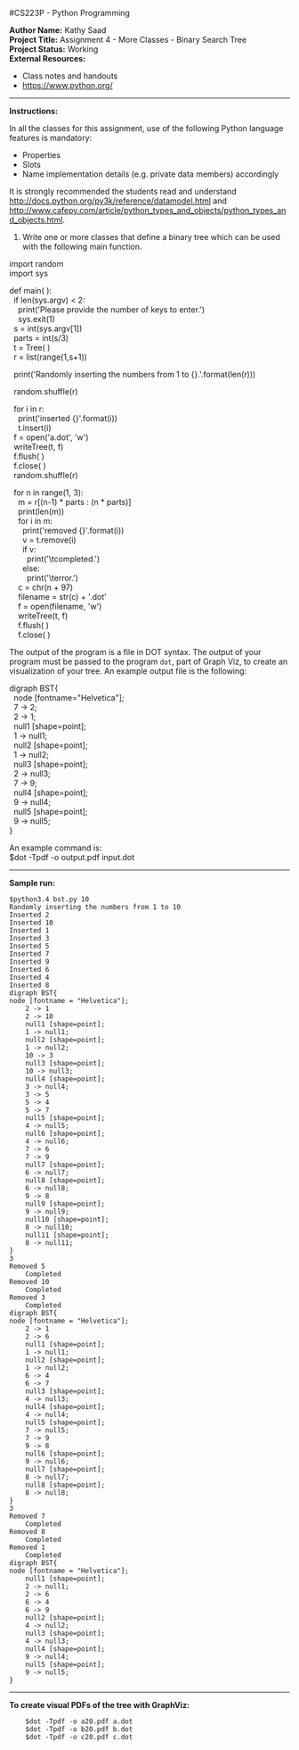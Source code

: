 #CS223P - Python Programming

__Author Name:__ Kathy Saad<br>
__Project Title:__ Assignment 4 - More Classes - Binary Search Tree<br>
__Project Status:__ Working<br>
__External Resources:__<br>
- Class notes and handouts<br>
- https://www.python.org/

*******************************************************************************************************************************************

__Instructions:__

In all the classes for this assignment, use of the following Python language features is mandatory:

- Properties
- Slots
- Name implementation details (e.g. private data members) accordingly

It is strongly recommended the students read and understand <http://docs.python.org/py3k/reference/datamodel.html> and <http://www.cafepy.com/article/python_types_and_objects/python_types_and_objects.html>.
 
 
1. Write one or more classes that define a binary tree which can be used with the following main function.

import random<br>
import sys<br>

def main( ):<br>
&nbsp;&nbsp;if len(sys.argv) < 2:<br>
&nbsp;&nbsp;&nbsp;&nbsp;print('Please provide the number of keys to enter.')<br>
&nbsp;&nbsp;&nbsp;&nbsp;sys.exit(1)<br>
&nbsp;&nbsp;s = int(sys.argv[1])<br>
&nbsp;&nbsp;parts = int(s/3)<br>
&nbsp;&nbsp;t = Tree( )<br>
&nbsp;&nbsp;r = list(range(1,s+1))<br>

&nbsp;&nbsp;print('Randomly inserting the numbers from 1 to {}.'.format(len(r)))

&nbsp;&nbsp;random.shuffle(r)

&nbsp;&nbsp;for i in r:<br>
&nbsp;&nbsp;&nbsp;&nbsp;print('inserted {}'.format(i))<br>
&nbsp;&nbsp;&nbsp;&nbsp;t.insert(i)<br>
&nbsp;&nbsp;f = open('a.dot', 'w')<br>
&nbsp;&nbsp;writeTree(t, f)<br>
&nbsp;&nbsp;f.flush( )<br>
&nbsp;&nbsp;f.close( )<br>
&nbsp;&nbsp;random.shuffle(r)<br>

&nbsp;&nbsp;for n in range(1, 3):<br>
&nbsp;&nbsp;&nbsp;&nbsp;m = r[(n-1) * parts : (n * parts)]<br>
&nbsp;&nbsp;&nbsp;&nbsp;print(len(m))<br>
&nbsp;&nbsp;&nbsp;&nbsp;for i in m:<br>
&nbsp;&nbsp;&nbsp;&nbsp;&nbsp;&nbsp;print('removed {}'.format(i))<br>
&nbsp;&nbsp;&nbsp;&nbsp;&nbsp;&nbsp;v = t.remove(i)<br>
&nbsp;&nbsp;&nbsp;&nbsp;&nbsp;&nbsp;if v:<br>
&nbsp;&nbsp;&nbsp;&nbsp;&nbsp;&nbsp;&nbsp;&nbsp;print('\tcompleted.')<br>
&nbsp;&nbsp;&nbsp;&nbsp;&nbsp;&nbsp;else:<br>
&nbsp;&nbsp;&nbsp;&nbsp;&nbsp;&nbsp;&nbsp;&nbsp;print('\terror.')<br>
&nbsp;&nbsp;&nbsp;&nbsp;c = chr(n + 97)<br>
&nbsp;&nbsp;&nbsp;&nbsp;filename = str(c) + '.dot'<br>
&nbsp;&nbsp;&nbsp;&nbsp;f = open(filename, 'w')<br>
&nbsp;&nbsp;&nbsp;&nbsp;writeTree(t, f)<br>
&nbsp;&nbsp;&nbsp;&nbsp;f.flush( )<br>
&nbsp;&nbsp;&nbsp;&nbsp;f.close( )<br>

The output of the program is a file in DOT syntax. The output of your program must be passed to the program `dot`, part of Graph Viz, to create an visualization of your tree. An example output file is the following: 

digraph BST{<br>
&nbsp;&nbsp;node [fontname="Helvetica"];<br>
&nbsp;&nbsp;7 -> 2;<br>
&nbsp;&nbsp;2 -> 1;<br>
&nbsp;&nbsp;null1 [shape=point];<br>
&nbsp;&nbsp;1 -> null1;<br>
&nbsp;&nbsp;null2 [shape=point];<br>
&nbsp;&nbsp;1 -> null2;<br>
&nbsp;&nbsp;null3 [shape=point];<br>
&nbsp;&nbsp;2 -> null3;<br>
&nbsp;&nbsp;7 -> 9;<br>
&nbsp;&nbsp;null4 [shape=point];<br>
&nbsp;&nbsp;9 -> null4;<br>
&nbsp;&nbsp;null5 [shape=point];<br>
&nbsp;&nbsp;9 -> null5;<br>
}

An example command is:<br>
$dot -Tpdf -o output.pdf input.dot

*******************************************************************************************************************************************

__Sample run:__

	$python3.4 bst.py 10
	Randomly inserting the numbers from 1 to 10
	Inserted 2
	Inserted 10
	Inserted 1
	Inserted 3
	Inserted 5
	Inserted 7
	Inserted 9
	Inserted 6
	Inserted 4
	Inserted 8
	digraph BST{
	node [fontname = "Helvetica"];
		2 -> 1
		2 -> 10
		null1 [shape=point];
		1 -> null1;
		null2 [shape=point];
		1 -> null2;
		10 -> 3
		null3 [shape=point];
		10 -> null3;
		null4 [shape=point];
		3 -> null4;
		3 -> 5
		5 -> 4
		5 -> 7
		null5 [shape=point];
		4 -> null5;
		null6 [shape=point];
		4 -> null6;
		7 -> 6
		7 -> 9
		null7 [shape=point];
		6 -> null7;
		null8 [shape=point];
		6 -> null8;
		9 -> 8
		null9 [shape=point];
		9 -> null9;
		null10 [shape=point];
		8 -> null10;
		null11 [shape=point];
		8 -> null11;
	}
	3
	Removed 5
		Completed
	Removed 10
		Completed
	Removed 3
		Completed
	digraph BST{
	node [fontname = "Helvetica"];
		2 -> 1
		2 -> 6
		null1 [shape=point];
		1 -> null1;
		null2 [shape=point];
		1 -> null2;
		6 -> 4
		6 -> 7
		null3 [shape=point];
		4 -> null3;
		null4 [shape=point];
		4 -> null4;
		null5 [shape=point];
		7 -> null5;
		7 -> 9
		9 -> 8
		null6 [shape=point];
		9 -> null6;
		null7 [shape=point];
		8 -> null7;
		null8 [shape=point];
		8 -> null8;
	}
	3
	Removed 7
		Completed
	Removed 8
		Completed
	Removed 1
		Completed
	digraph BST{
	node [fontname = "Helvetica"];
		null1 [shape=point];
		2 -> null1;
		2 -> 6
		6 -> 4
		6 -> 9
		null2 [shape=point];
		4 -> null2;
		null3 [shape=point];
		4 -> null3;
		null4 [shape=point];
		9 -> null4;
		null5 [shape=point];
		9 -> null5;
	}

*******************************************************************************************************************************************

__To create visual PDFs of the tree with GraphViz:__

		$dot -Tpdf -o a20.pdf a.dot
		$dot -Tpdf -o b20.pdf b.dot
		$dot -Tpdf -o c20.pdf c.dot
